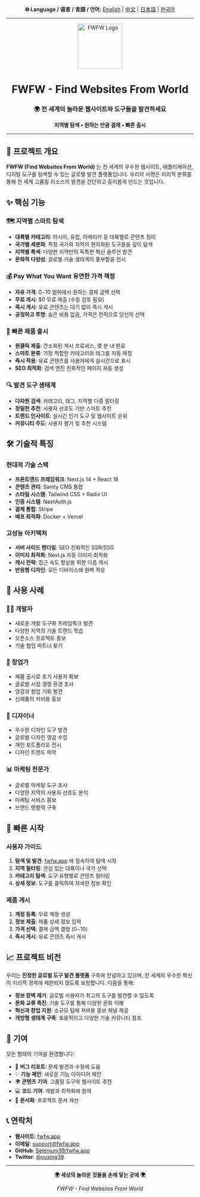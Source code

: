 <!-- Language Switch -->
<div align="center">
  <p>
    <strong>🌐 Language / 语言 / 言語 / 언어:</strong>
    <a href="README.md">English</a> | 
    <a href="README_CN.md">中文</a> | 
    <a href="README_JP.md">日本語</a> | 
    <a href="README_KR.md">한국어</a>
  </p>
</div>

---

<div align="center">
  <img src="https://www.fwfw.app/logo.png" alt="FWFW Logo" width="120" height="120">
  
  # FWFW - Find Websites From World
  
  <h3>🌍 전 세계의 놀라운 웹사이트와 도구들을 발견하세요</h3>
  <p><strong>지역별 탐색 • 원하는 만큼 결제 • 빠른 출시</strong></p>
</div>

---

## 📖 프로젝트 개요

**FWFW (Find Websites From World)** 는 전 세계의 우수한 웹사이트, 애플리케이션, 디지털 도구를 탐색할 수 있는 글로벌 발견 플랫폼입니다. 우리의 사명은 지리적 분류를 통해 전 세계 고품질 리소스의 발견을 간단하고 흥미롭게 만드는 것입니다.

## ✨ 핵심 기능

### 🗺️ **지역별 스마트 탐색**
- **대륙별 카테고리**: 아시아, 유럽, 아메리카 등 대륙별로 콘텐츠 정리
- **국가별 세분화**: 특정 국가와 지역의 현지화된 도구들을 깊이 탐색
- **지역별 특색**: 다양한 지역만의 독특한 혁신 솔루션 발견
- **문화적 다양성**: 글로벌 기술 생태계의 풍부함을 전시

### 💰 **Pay What You Want 유연한 가격 책정**
- **자유 가격**: $0-$10 범위에서 원하는 결제 금액 선택
- **무료 게시**: $0 무료 제출 (수동 검토 필요)
- **즉시 게시**: 유료 콘텐츠는 대기 없이 즉시 게시
- **공정하고 투명**: 숨은 비용 없음, 가격은 전적으로 당신의 선택

### 🚀 **빠른 제품 출시**
- **원클릭 제출**: 간소화된 게시 프로세스, 몇 분 내 완료
- **스마트 분류**: 가장 적합한 카테고리와 태그를 자동 매칭
- **즉시 적용**: 유료 콘텐츠를 사용자에게 실시간으로 표시
- **SEO 최적화**: 검색 엔진 친화적인 페이지 자동 생성

### 🔍 **발견 도구 생태계**
- **다차원 검색**: 카테고리, 태그, 지역별 다중 필터링
- **정밀한 추천**: 사용자 선호도 기반 스마트 추천
- **트렌드 인사이트**: 실시간 인기 도구 및 웹사이트 순위
- **커뮤니티 주도**: 사용자 평가 및 추천 시스템

## 🛠️ 기술적 특징

### 현대적 기술 스택
- **프론트엔드 프레임워크**: Next.js 14 + React 18
- **콘텐츠 관리**: Sanity CMS 통합
- **스타일 시스템**: Tailwind CSS + Radix UI
- **인증 시스템**: NextAuth.js
- **결제 통합**: Stripe
- **배포 최적화**: Docker + Vercel

### 고성능 아키텍처
- **서버 사이드 렌더링**: SEO 친화적인 SSR/SSG
- **이미지 최적화**: Next.js 자동 이미지 최적화
- **캐시 전략**: 접근 속도 향상을 위한 다층 캐시
- **반응형 디자인**: 모든 디바이스에 완벽 적응

## 🌟 사용 사례

### 👨‍💻 **개발자**
- 새로운 개발 도구와 프레임워크 발견
- 다양한 지역의 기술 트렌드 학습
- 오픈소스 프로젝트 홍보
- 기술 협업 파트너 찾기

### 🏢 **창업가**
- 제품 출시로 초기 사용자 확보
- 글로벌 시장 경쟁 환경 조사
- 영감과 창업 기회 발견
- 신제품의 저비용 홍보

### 🎨 **디자이너**
- 우수한 디자인 도구 발견
- 글로벌 디자인 영감 수집
- 개인 포트폴리오 전시
- 디자인 트렌드 파악

### 📊 **마케팅 전문가**
- 글로벌 마케팅 도구 조사
- 다양한 지역의 사용자 선호도 분석
- 마케팅 서비스 홍보
- 브랜드 영향력 구축

## 🚀 빠른 시작

### 사용자 가이드
1. **탐색 및 발견**: [fwfw.app](https://fwfw.app) 에 접속하여 탐색 시작
2. **지역 필터링**: 관심 있는 대륙이나 국가 선택
3. **카테고리 탐색**: 도구 유형별로 콘텐츠 필터링
4. **상세 정보**: 도구를 클릭하여 자세한 정보 확인

### 제품 게시
1. **계정 등록**: 무료 계정 생성
2. **정보 제출**: 제품 상세 정보 입력
3. **가격 선택**: 결제 금액 결정 ($0-$10)
4. **즉시 게시**: 유료 콘텐츠 즉시 게시

## 📈 프로젝트 비전

우리는 **진정한 글로벌 도구 발견 플랫폼** 구축에 전념하고 있으며, 전 세계의 우수한 혁신이 지리적 경계에 제한되지 않도록 보장합니다. 다음을 통해:

- **정보 장벽 제거**: 글로벌 사용자가 최고의 도구를 발견할 수 있도록
- **문화 교류 촉진**: 기술 도구를 통해 다양한 문화 이해
- **혁신과 창업 지원**: 소규모 팀에 저비용 홍보 채널 제공
- **개방형 생태계 구축**: 포용적이고 다양한 기술 커뮤니티 창조

## 🤝 기여

모든 형태의 기여를 환영합니다:

- 🐛 **버그 리포트**: 문제 발견과 수정에 도움
- ✨ **기능 제안**: 새로운 기능 아이디어 제안
- 🌍 **콘텐츠 기여**: 고품질 도구와 웹사이트 추천
- 💻 **코드 기여**: 개발과 최적화에 참여
- 📖 **문서화**: 프로젝트 문서 개선

## 📞 연락처

- **웹사이트**: [fwfw.app](https://fwfw.app)
- **이메일**: support@fwfw.app
- **GitHub**: [Selenium39/fwfw.app](https://github.com/Selenium39/find-websites-from-world)
- **Twitter**: [@yuxing39](https://x.com/yuxing39)

---

<div align="center">
  <p><strong>🌍 세상의 놀라운 것들을 손에 닿는 곳에 🌍</strong></p>
  <p><em>FWFW - Find Websites From World</em></p>
</div> 